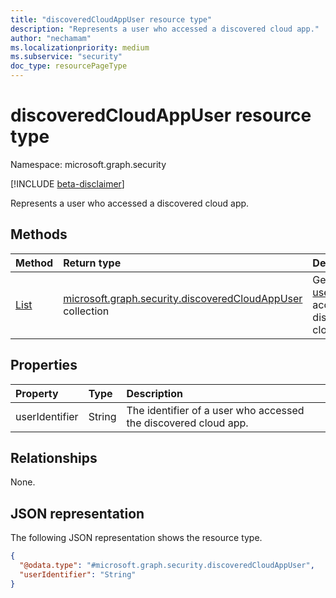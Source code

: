 ```yaml
---
title: "discoveredCloudAppUser resource type"
description: "Represents a user who accessed a discovered cloud app."
author: "nechamam"
ms.localizationpriority: medium
ms.subservice: "security"
doc_type: resourcePageType
---
```


# discoveredCloudAppUser resource type

Namespace: microsoft.graph.security

[!INCLUDE [beta-disclaimer](../../includes/beta-disclaimer.md)]

Represents a user who accessed a discovered cloud app.

## Methods
|Method|Return type|Description|
|:---|:---|:---|
|[List](../api/security-discoveredcloudappdetail-list-users.md)|[microsoft.graph.security.discoveredCloudAppUser](../resources/security-discoveredcloudappuser.md) collection|Get a list of [users](../resources/security-discoveredcloudappuser.md) who accessed a discovered cloud app.|

## Properties
|Property|Type|Description|
|:---|:---|:---|
|userIdentifier|String|The identifier of a user who accessed the discovered cloud app.|

## Relationships
None.

## JSON representation
The following JSON representation shows the resource type.
<!-- {
  "blockType": "resource",
  "keyProperty": "userIdentifier",
  "@odata.type": "microsoft.graph.security.discoveredCloudAppUser",
  "openType": false
}
-->
``` json
{
  "@odata.type": "#microsoft.graph.security.discoveredCloudAppUser",
  "userIdentifier": "String"
}
```
